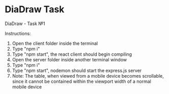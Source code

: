 # DiaDraw Task

DiaDraw - Task №1

Instructions:

1. Open the client folder inside the terminal
2. Type "npm i"
3. Type "npm start", the react client should begin compiling
4. Open the server folder inside another terminal window
5. Type "npm i"
6. Type "npm start", nodemon should start the express.js server
7. Note: The table, when viewed from a mobile device becomes scrollable, since it cannot be contained within the viewport width of a normal mobile device
